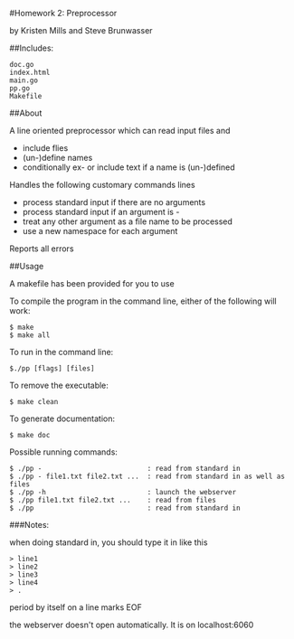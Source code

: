 #Homework 2: Preprocessor

by Kristen Mills and Steve Brunwasser

##Includes:

	doc.go
	index.html
	main.go
	pp.go
	Makefile

##About

A line oriented preprocessor which can read input files and 

* include flies
* (un-)define names
* conditionally ex- or include text if a name is (un-)defined

Handles the following customary commands lines

* process standard input if there are no arguments
* process standard input if an argument is -
* treat any other argument as a file name to be processed
* use a new namespace for each argument

Reports all errors

##Usage

A makefile has been provided for you to use

To compile the program in the command line, either of
the following will work:
	
	$ make
	$ make all

To run in the command line:
	
	$./pp [flags] [files]

To remove the executable: 
	
	$ make clean

To generate documentation:

	$ make doc

Possible running commands:

 	$ ./pp -       					  : read from standard in
 	$ ./pp - file1.txt file2.txt ...  : read from standard in as well as files
 	$ ./pp -h						  : launch the webserver
 	$ ./pp file1.txt file2.txt ...    : read from files
 	$ ./pp 							  : read from standard in

###Notes:
	
when doing standard in, you should type it in like this

	> line1
	> line2
	> line3
	> line4
	> .

period by itself on a line marks EOF

the webserver doesn't open automatically. It is on localhost:6060


